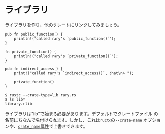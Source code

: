 # ライブラリ

ライブラリを作り、他のクレートにリンクしてみましょう。

```rust,ignore
pub fn public_function() {
    println!("called rary's `public_function()`");
}

fn private_function() {
    println!("called rary's `private_function()`");
}

pub fn indirect_access() {
    print!("called rary's `indirect_access()`, that\n> ");

    private_function();
}
```

```shell
$ rustc --crate-type=lib rary.rs
$ ls lib*
library.rlib
```

ライブラリは"lib"で始まる必要があります。デフォルトでクレートファイル
の名前にちなんで名付けられます。しかし、これは`ructc`の`--crate-name`
オプションや、[`crate_name`属性][crate-name]で上書きできます。

[crate-name]: ../attribute/crate.md

